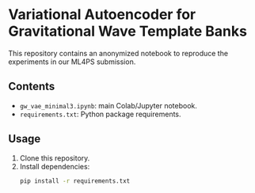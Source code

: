 # Variational Autoencoder for Gravitational Wave Template Banks

This repository contains an anonymized notebook to reproduce the experiments in our ML4PS submission.

## Contents
- `gw_vae_minimal3.ipynb`: main Colab/Jupyter notebook.
- `requirements.txt`: Python package requirements.

## Usage
1. Clone this repository.
2. Install dependencies:
   ```bash
   pip install -r requirements.txt
